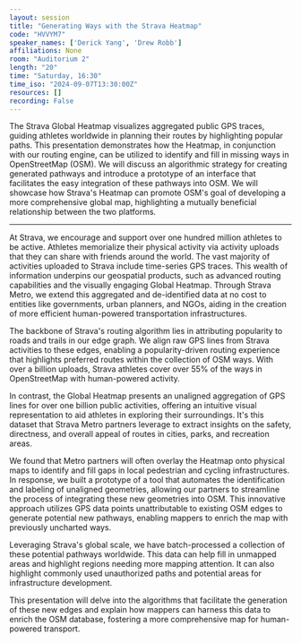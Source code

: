 ```yaml
---
layout: session
title: "Generating Ways with the Strava Heatmap"
code: "HVVYM7"
speaker_names: ['Derick Yang', 'Drew Robb']
affiliations: None
room: "Auditorium 2"
length: "20"
time: "Saturday, 16:30"
time_iso: "2024-09-07T13:30:00Z"
resources: []
recording: False
---
```


The Strava Global Heatmap visualizes aggregated public GPS traces, guiding athletes worldwide in planning their routes by highlighting popular paths. This presentation demonstrates how the Heatmap, in conjunction with our routing engine, can be utilized to identify and fill in missing ways in OpenStreetMap (OSM). We will discuss an algorithmic strategy for creating generated pathways and introduce a prototype of an interface that facilitates the easy integration of these pathways into OSM. We will showcase how Strava's Heatmap can promote OSM's goal of developing a more comprehensive global map, highlighting a mutually beneficial relationship between the two platforms.

<hr>

At Strava, we encourage and support over one hundred million athletes to be active. Athletes memorialize their physical activity via activity uploads that they can share with friends around the world. The vast majority of activities uploaded to Strava include time-series GPS traces. This wealth of information underpins our geospatial products, such as advanced routing capabilities and the visually engaging Global Heatmap. Through Strava Metro, we extend this aggregated and de-identified data at no cost to entities like governments, urban planners, and NGOs, aiding in the creation of more efficient human-powered transportation infrastructures.

The backbone of Strava's routing algorithm lies in attributing popularity to roads and trails in our edge graph. We align raw GPS lines from Strava activities to these edges, enabling a popularity-driven routing experience that highlights preferred routes within the collection of OSM ways. With over a billion uploads, Strava athletes cover over 55% of the ways in OpenStreetMap with human-powered activity.

In contrast, the Global Heatmap presents an unaligned aggregation of GPS lines for over one billion public activities, offering an intuitive visual representation to aid athletes in exploring their surroundings. It's this dataset that Strava Metro partners leverage to extract insights on the safety, directness, and overall appeal of routes in cities, parks, and recreation areas.

We found that Metro partners will often overlay the Heatmap onto physical maps to identify and fill gaps in local pedestrian and cycling infrastructures. In response, we built a prototype of a tool that automates the identification and labeling of unaligned geometries, allowing our partners to streamline the process of integrating these new geometries into OSM. This innovative approach utilizes GPS data points unattributable to existing OSM edges to generate potential new pathways, enabling mappers to enrich the map with previously uncharted ways.

Leveraging Strava's global scale, we have batch-processed a collection of these potential pathways worldwide. This data can help fill in unmapped areas and highlight regions needing more mapping attention. It can also highlight commonly used unauthorized paths and potential areas for infrastructure development.

This presentation will delve into the algorithms that facilitate the generation of these new edges and explain how mappers can harness this data to enrich the OSM database, fostering a more comprehensive map for human-powered transport.

